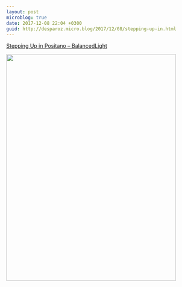 ```yaml
---
layout: post
microblog: true
date: 2017-12-08 22:04 +0300
guid: http://desparoz.micro.blog/2017/12/08/stepping-up-in.html
---
```

[Stepping Up in Positano – BalancedLight](http://www.desparoz.com/2017/12/09/stepping-up-in-positano/)

<img src="http://desparoz.me/uploads/2017/621ee1bcd2.jpg" width="450" height="600" />
